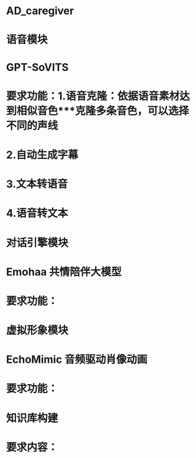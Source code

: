 # AD_caregiver

# 语音模块
# GPT-SoVITS
# 要求功能：1.语音克隆：依据语音素材达到相似音色***克隆多条音色，可以选择不同的声线
#          2.自动生成字幕
#          3.文本转语音
#          4.语音转文本

# 对话引擎模块
# Emohaa 共情陪伴大模型
# 要求功能：

# 虚拟形象模块 
# EchoMimic 音频驱动肖像动画
# 要求功能：

# 知识库构建
# 要求内容：
